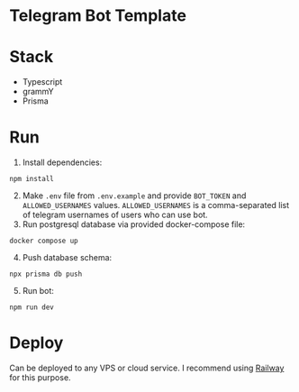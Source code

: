 # Telegram Bot Template


# Stack
- Typescript
- grammY
- Prisma

# Run
1. Install dependencies:
```
npm install
```
2. Make `.env` file from `.env.example` and provide `BOT_TOKEN` and `ALLOWED_USERNAMES` values.
  `ALLOWED_USERNAMES` is a comma-separated list of telegram usernames of users who can use bot.
3. Run postgresql database via provided docker-compose file:
```
docker compose up
```
4. Push database schema:
```
npx prisma db push
```
5. Run bot:
```
npm run dev
```

# Deploy
Can be deployed to any VPS or cloud service. I recommend using [Railway](https://railway.app/) for this purpose.